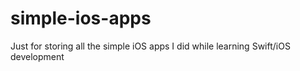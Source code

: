 # simple-ios-apps
Just for storing all the simple iOS apps I did while learning Swift/iOS development
